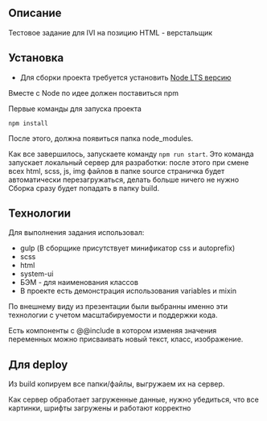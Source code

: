 ## Описание
Тестовое задание для IVI на позицию HTML - верстальщик

## Установка
* Для сборки проекта требуется установить [Node LTS версию](https://nodejs.org/en/)

Вместе с Node по идее должен поставиться npm

Первые команды для запуска проекта
```
npm install
```
После этого, должна появиться папка node_modules.

Как все завершилось, запускаете команду ```npm run start```. 
Это команда запускает локальный сервер для разработки: после этого при смене всех html, scss, js, img файлов в папке source страничка будет автоматически перезагружаться, делать больше ничего не нужно Сборка сразу будет попадать в папку build.

## Технологии
Для выполнения задания использовал:
* gulp (В сборщике присутствует минификатор css и autoprefix)
* scss
* html
* system-ui
* БЭМ - для наименования классов
* В проекте есть демонстрация использования variables и mixin

По внешнему виду из презентации были выбранны именно эти технологии с учетом масштабируемости и поддержки кода. 

Есть компоненты с @@include в котором изменяя значения переменных можно присваивать новый текст, класс, изображение.

## Для deploy
Из build копируем все папки/файлы, выгружаем их на сервер.

Как сервер обработает загруженные данные, нужно убедиться, что все картинки, шрифты загружены и работают корректно
